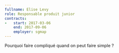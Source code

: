 ```yaml
---
fullname: Elise Levy
role: Responsable produit junior
contracts:
-   start: 2017-03-06
    end: 2017-09-06
    employer: sgmap
---
```


Pourquoi faire compliqué quand on peut faire simple ?
